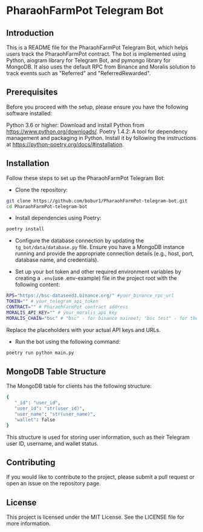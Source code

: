 # PharaohFarmPot Telegram Bot
## Introduction

This is a README file for the PharaohFarmPot Telegram Bot, which helps users track the PharaohFarmPot contract. The bot is implemented using Python, aiogram library for Telegram Bot, and pymongo library for MongoDB. It also uses the default RPC from Binance and Moralis solution to track events such as "Referred" and "ReferredRewarded".

## Prerequisites

Before you proceed with the setup, please ensure you have the following software installed:

Python 3.6 or higher: Download and install Python from https://www.python.org/downloads/.
Poetry 1.4.2: A tool for dependency management and packaging in Python. Install it by following the instructions at https://python-poetry.org/docs/#installation.

## Installation

Follow these steps to set up the PharaohFarmPot Telegram Bot:

- Clone the repository:

```sh
git clone https://github.com/bobur1/PharaohFarmPot-telegram-bot.git
cd PharaohFarmPot-telegram-bot
```

- Install dependencies using Poetry:
```sh
poetry install
```

- Configure the database connection by updating the `tg_bot/data/database.py` file. Ensure you have a MongoDB instance running and provide the appropriate connection details (e.g., host, port, database name, and credentials).

- Set up your bot token and other required environment variables by creating a `.env`(use .env-example) file in the project root with the following content:
```sh
RPS="https://bsc-dataseed3.binance.org/" #your_binance_rpc_url
TOKEN="" # your_telegram_api_token
CONTRACT="" # PharaohFarmPot contract address
MORALIS_API_KEY="" # your_moralis_api_key
MORALIS_CHAIN="bsc" # "bsc" - for binance mainnet; "bsc test" - for the testnet
```
Replace the placeholders with your actual API keys and URLs.

- Run the bot using the following command:
```sh
poetry run python main.py
```

## MongoDB Table Structure
The MongoDB table for clients has the following structure:

```sh
{
   "_id": "user_id",
   "user_id": "str(user_id)",
   "user_name": "str(user_name)",
   "wallet": false
}
```

This structure is used for storing user information, such as their Telegram user ID, username, and wallet status.

## Contributing
If you would like to contribute to the project, please submit a pull request or open an issue on the repository page.

## License
This project is licensed under the MIT License. See the LICENSE file for more information.